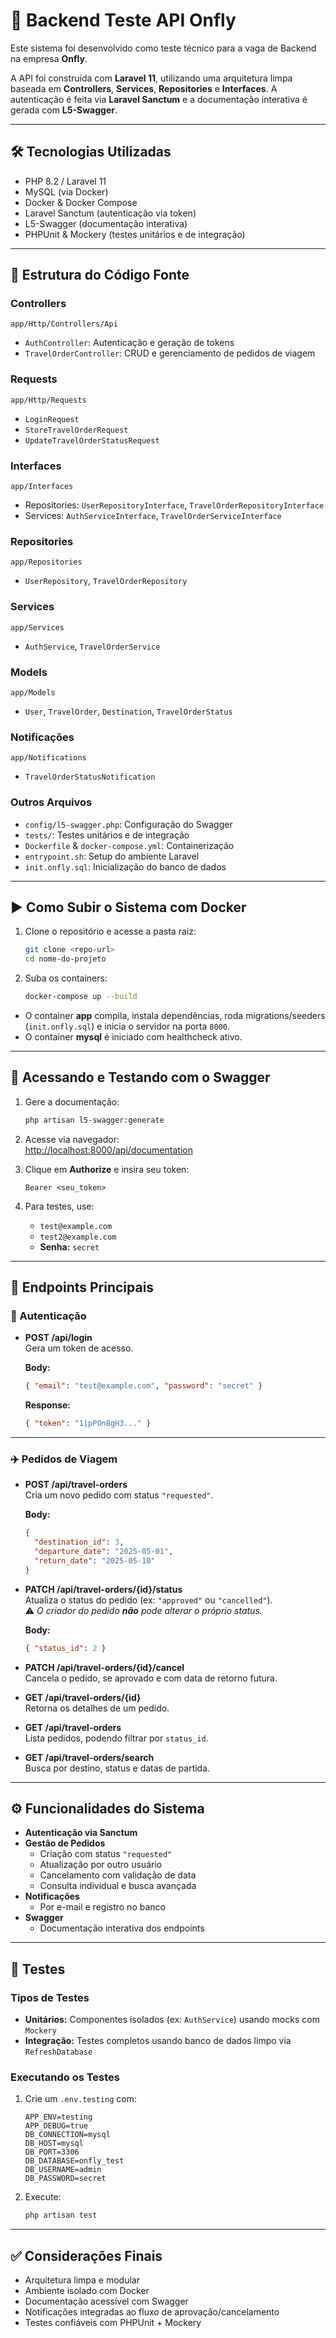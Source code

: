 
# 🚀 Backend Teste API Onfly 

Este sistema foi desenvolvido como teste técnico para a vaga de Backend na empresa **Onfly**.

A API foi construída com **Laravel 11**, utilizando uma arquitetura limpa baseada em **Controllers**, **Services**, **Repositories** e **Interfaces**. A autenticação é feita via **Laravel Sanctum** e a documentação interativa é gerada com **L5-Swagger**.

---

## 🛠 Tecnologias Utilizadas

- PHP 8.2 / Laravel 11  
- MySQL (via Docker)  
- Docker & Docker Compose  
- Laravel Sanctum (autenticação via token)  
- L5-Swagger (documentação interativa)  
- PHPUnit & Mockery (testes unitários e de integração)  

---

## 📂 Estrutura do Código Fonte

### Controllers
`app/Http/Controllers/Api`  
- `AuthController`: Autenticação e geração de tokens  
- `TravelOrderController`: CRUD e gerenciamento de pedidos de viagem

### Requests
`app/Http/Requests`  
- `LoginRequest`  
- `StoreTravelOrderRequest`  
- `UpdateTravelOrderStatusRequest`

### Interfaces
`app/Interfaces`  
- Repositories: `UserRepositoryInterface`, `TravelOrderRepositoryInterface`  
- Services: `AuthServiceInterface`, `TravelOrderServiceInterface`

### Repositories
`app/Repositories`  
- `UserRepository`, `TravelOrderRepository`

### Services
`app/Services`  
- `AuthService`, `TravelOrderService`

### Models
`app/Models`  
- `User`, `TravelOrder`, `Destination`, `TravelOrderStatus`

### Notificações
`app/Notifications`  
- `TravelOrderStatusNotification`

### Outros Arquivos
- `config/l5-swagger.php`: Configuração do Swagger  
- `tests/`: Testes unitários e de integração  
- `Dockerfile` & `docker-compose.yml`: Containerização  
- `entrypoint.sh`: Setup do ambiente Laravel  
- `init.onfly.sql`: Inicialização do banco de dados

---

## ▶️ Como Subir o Sistema com Docker

1. Clone o repositório e acesse a pasta raiz:

   ```bash
   git clone <repo-url>
   cd nome-do-projeto
   ```

2. Suba os containers:

   ```bash
   docker-compose up --build
   ```

- O container **app** compila, instala dependências, roda migrations/seeders (`init.onfly.sql`) e inicia o servidor na porta `8000`.  
- O container **mysql** é iniciado com healthcheck ativo.

---

## 📘 Acessando e Testando com o Swagger

1. Gere a documentação:

   ```bash
   php artisan l5-swagger:generate
   ```

2. Acesse via navegador:  
   [http://localhost:8000/api/documentation](http://localhost:8000/api/documentation)

3. Clique em **Authorize** e insira seu token:  
   ```text
   Bearer <seu_token>
   ```

4. Para testes, use:  
   - `test@example.com`  
   - `test2@example.com`  
   - **Senha:** `secret`

---

## 📌 Endpoints Principais

### 🔐 Autenticação

- **POST /api/login**  
  Gera um token de acesso.

  **Body:**
  ```json
  { "email": "test@example.com", "password": "secret" }
  ```

  **Response:**
  ```json
  { "token": "1|pPOn8gH3..." }
  ```

---

### ✈️ Pedidos de Viagem

- **POST /api/travel-orders**  
  Cria um novo pedido com status `"requested"`.

  **Body:**
  ```json
  {
    "destination_id": 3,
    "departure_date": "2025-05-01",
    "return_date": "2025-05-10"
  }
  ```

- **PATCH /api/travel-orders/{id}/status**  
  Atualiza o status do pedido (ex: `"approved"` ou `"cancelled"`).  
  ⚠️ *O criador do pedido **não** pode alterar o próprio status.*

  **Body:**
  ```json
  { "status_id": 2 }
  ```

- **PATCH /api/travel-orders/{id}/cancel**  
  Cancela o pedido, se aprovado e com data de retorno futura.

- **GET /api/travel-orders/{id}**  
  Retorna os detalhes de um pedido.

- **GET /api/travel-orders**  
  Lista pedidos, podendo filtrar por `status_id`.

- **GET /api/travel-orders/search**  
  Busca por destino, status e datas de partida.

---

## ⚙️ Funcionalidades do Sistema

- **Autenticação via Sanctum**  
- **Gestão de Pedidos**  
  - Criação com status `"requested"`  
  - Atualização por outro usuário  
  - Cancelamento com validação de data  
  - Consulta individual e busca avançada
- **Notificações**  
  - Por e-mail e registro no banco  
- **Swagger**  
  - Documentação interativa dos endpoints

---

## 🧪 Testes

### Tipos de Testes

- **Unitários:** Componentes isolados (ex: `AuthService`) usando mocks com `Mockery`  
- **Integração:** Testes completos usando banco de dados limpo via `RefreshDatabase`

### Executando os Testes

1. Crie um `.env.testing` com:

   ```env
   APP_ENV=testing
   APP_DEBUG=true
   DB_CONNECTION=mysql
   DB_HOST=mysql
   DB_PORT=3306
   DB_DATABASE=onfly_test
   DB_USERNAME=admin
   DB_PASSWORD=secret
   ```

2. Execute:

   ```bash
   php artisan test
   ```

---

## ✅ Considerações Finais

- Arquitetura limpa e modular  
- Ambiente isolado com Docker  
- Documentação acessível com Swagger  
- Notificações integradas ao fluxo de aprovação/cancelamento  
- Testes confiáveis com PHPUnit + Mockery
